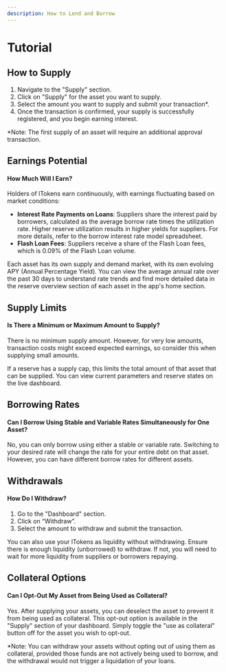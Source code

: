 ```yaml
---
description: How to Lend and Borrow
---
```


# Tutorial

## How to Supply

1. Navigate to the "Supply" section.
2. Click on "Supply" for the asset you want to supply.
3. Select the amount you want to supply and submit your transaction\*.
4. Once the transaction is confirmed, your supply is successfully registered, and you begin earning interest.

\*Note: The first supply of an asset will require an additional approval transaction.

## Earnings Potential

#### How Much Will I Earn?

Holders of lTokens earn continuously, with earnings fluctuating based on market conditions:

* **Interest Rate Payments on Loans**: Suppliers share the interest paid by borrowers, calculated as the average borrow rate times the utilization rate. Higher reserve utilization results in higher yields for suppliers. For more details, refer to the borrow interest rate model spreadsheet.
* **Flash Loan Fees**: Suppliers receive a share of the Flash Loan fees, which is 0.09% of the Flash Loan volume.

Each asset has its own supply and demand market, with its own evolving APY (Annual Percentage Yield). You can view the average annual rate over the past 30 days to understand rate trends and find more detailed data in the reserve overview section of each asset in the app's home section.

## Supply Limits

#### Is There a Minimum or Maximum Amount to Supply?

There is no minimum supply amount. However, for very low amounts, transaction costs might exceed expected earnings, so consider this when supplying small amounts.

If a reserve has a supply cap, this limits the total amount of that asset that can be supplied. You can view current parameters and reserve states on the live dashboard.

## Borrowing Rates

#### Can I Borrow Using Stable and Variable Rates Simultaneously for One Asset?

No, you can only borrow using either a stable or variable rate. Switching to your desired rate will change the rate for your entire debt on that asset. However, you can have different borrow rates for different assets.

## Withdrawals

#### How Do I Withdraw?

1. Go to the "Dashboard" section.
2. Click on “Withdraw”.
3. Select the amount to withdraw and submit the transaction.

You can also use your lTokens as liquidity without withdrawing. Ensure there is enough liquidity (unborrowed) to withdraw. If not, you will need to wait for more liquidity from suppliers or borrowers repaying.

## Collateral Options

#### Can I Opt-Out My Asset from Being Used as Collateral?

Yes. After supplying your assets, you can deselect the asset to prevent it from being used as collateral. This opt-out option is available in the "Supply" section of your dashboard. Simply toggle the "use as collateral" button off for the asset you wish to opt-out.

\*Note: You can withdraw your assets without opting out of using them as collateral, provided those funds are not actively being used to borrow, and the withdrawal would not trigger a liquidation of your loans.
